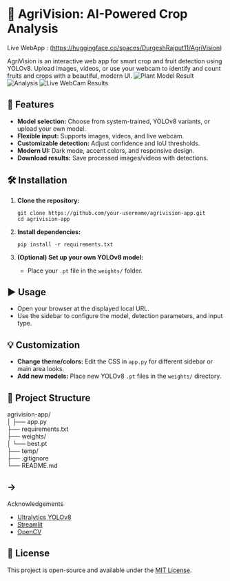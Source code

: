 # 🌾 AgriVision: AI-Powered Crop Analysis
Live WebApp : (https://huggingface.co/spaces/DurgeshRajput11/AgriVision)

AgriVision is an interactive web app for smart crop and fruit detection using YOLOv8. Upload images, videos, or use your webcam to identify and count fruits and crops with a beautiful, modern UI.
![Plant Model Result](https://github.com/DurgeshRajput11/AgriVision/blob/a58da8f3b69fd531f47e4cab5c57c156be69f377/agri_analysis_IMG-20250801-WA0007%20(2).jpg)![Analysis](https://github.com/DurgeshRajput11/AgriVision/blob/2e0a83fb27349d726d9ad8fb1b100f3c4a3d1e36/Screenshot%202025-08-01%20121652%20(1).png)
![Live WebCam Results](https://github.com/DurgeshRajput11/AgriVision/blob/c88ffb0b3e1b9f0261b280195183ea2875a2545b/Screenshot%202025-07-01%20085748.png)
## 🚀 Features
 
- **Model selection:** Choose from system-trained, YOLOv8 variants, or upload your own model.
- **Flexible input:** Supports images, videos, and live webcam.
- **Customizable detection:** Adjust confidence and IoU thresholds.
- **Modern UI:** Dark mode, accent colors, and responsive design.
- **Download results:** Save processed images/videos with detections.


## 🛠️ Installation

1. **Clone the repository:**

    ```
    git clone https://github.com/your-username/agrivision-app.git
    cd agrivision-app
    ```

2. **Install dependencies:**

    ```
    pip install -r requirements.txt
    ```

3. **(Optional) Set up your own YOLOv8 model:**

    - Place your `.pt` file in the `weights/` folder.

## ▶️ Usage


- Open your browser at the displayed local URL.
- Use the sidebar to configure the model, detection parameters, and input type.

## 💡 Customization

- **Change theme/colors:** Edit the CSS in `app.py` for different sidebar or main area looks.
- **Add new models:** Place new YOLOv8 `.pt` files in the `weights/` directory.





## 📁 Project Structure




agrivision-app/   
│
├── app.py     
├── requirements.txt         
├── weights/    
│   └── best.pt    
├── temp/          
├── .gitignore     
└── README.md    





## ->
 Acknowledgements

- [Ultralytics YOLOv8](https://github.com/ultralytics/ultralytics)
- [Streamlit](https://streamlit.io/)
- [OpenCV](https://opencv.org/)

## 📄 License

This project is open-source and available under the [MIT License](LICENSE).
